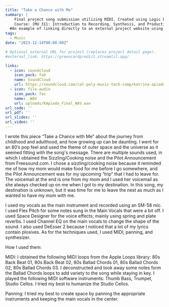```yaml
---
title: "Take a Chance with Me"
summary: | 
    Final project song submission utilizing MIDI. Created using Logic Pro for Mac.
    Course: [MU 311: Introduction to Recording, Synthesis, and Production](https://catalog.calpoly.edu/coursesaz/mu/#:~:text=MU%C2%A0311.%20Introduction%20to%20Recording%2C%20Synthesis%2C%20and%20Production)
  #An example of linking directly to an external project website using `external_link`.
tags:
  - Music
date: "2023-12-14T00:00:00Z"

# Optional external URL for project (replaces project detail page).
#external_link: https://greencardpredict.streamlit.app/

links:
  - icon: soundcloud
    icon_pack: fab
    name: SoundCloud
    url: https://soundcloud.com/cal-poly-music-tech-comp/katrina-apiado?in=cal-poly-music-tech-comp/sets/mu311-2024-intro-to-recording
  - icon: file-audio
    icon_pack: fas
    name: .WAV
    url: uploads/KApiado_Final_WAV.wav
url_code: ''
url_pdf: ''
url_slides: ''
url_video: ''
---
```


I wrote this piece “Take a Chance with Me” about the journey from childhood and adulthood, and how growing up can be daunting. I went for an 80’s pop feel and used the theme of outer space and the universe as it seemed fitting with the song's message. There are multiple sounds used, in which I obtained the Sizzling/Cooking noise and the Pilot Announcement from Freesound.com. I chose a sizzling/cooking noise because it reminded me of how my mom would make food for me before I go somewhere, and the Pilot Announcement was for my upcoming “trip” that I had to leave for. The voicemail at the end is one from my mom and I used her voicemail as she always checked up on me when I got to my destination. In this song, my destination is unknown, but it was time for me to leave the nest as much as I wanted to have my mom with me.  

I used my vocals as the main instrument and recorded using an SM-58 mic. I used Flex Pitch for some notes sung in the Main Vocals that were a bit off. I used Space Designer for the voice effects; mainly using spring and plate reverbs. I used Channel EQ on the main vocals to change the shape of the sound. I also used DeEsser 2 because I noticed that a lot of my lyrics contain plosives. As for the techniques used, I used MIDI, panning, and synthesizer.  

How I used them: 

MIDI: I obtained the following MIDI loops from the Apple Loops library: 80s Back Beat 01, 80s Back Beat 02, 80s Ballad Chords 01, 80s Ballad Chords 02, 80s Ballad Chords 03. I deconstructed and took away some notes form the Ballad Chords loops to add variety to the song while staying in key. I played the following MIDI software instruments: Thumb Bass, Trumpet, Studio Cellos. I tried my best to humanize the Studio Cellos. 

Panning: I tried my best to create space by panning the appropriate instruments and keeping the main vocals in the center. 